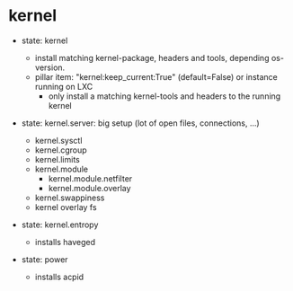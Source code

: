 # kernel

+ state: kernel
  + install matching kernel-package, headers and tools, depending os-version.
  + pillar item: "kernel:keep_current:True" (default=False) or instance running on LXC
      + only install a matching kernel-tools and headers to the running kernel

+ state: kernel.server: big setup (lot of open files, connections, ...)
  + kernel.sysctl
  + kernel.cgroup
  + kernel.limits
  + kernel.module
    + kernel.module.netfilter
    + kernel.module.overlay
  + kernel.swappiness
  + kernel overlay fs

+ state: kernel.entropy
  + installs haveged

+ state: power
  + installs acpid
